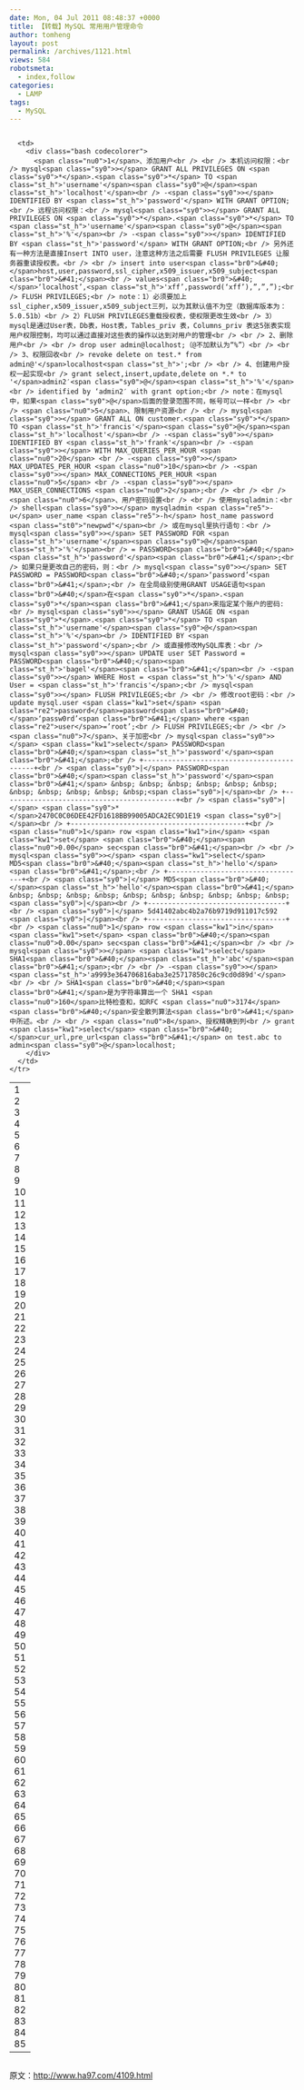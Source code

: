 ```yaml
---
date: Mon, 04 Jul 2011 08:48:37 +0000
title: 【转载】MySQL 常用用户管理命令
author: tomheng
layout: post
permalink: /archives/1121.html
views: 584
robotsmeta:
  - index,follow
categories:
  - LAMP
tags:
  - MySQL
---
```

<div class="codecolorer-container bash blackboard" style="overflow:auto;white-space:nowrap;">
  <table cellspacing="0" cellpadding="0">
    <tr>
      <td class="line-numbers">
        <div>
          1<br />2<br />3<br />4<br />5<br />6<br />7<br />8<br />9<br />10<br />11<br />12<br />13<br />14<br />15<br />16<br />17<br />18<br />19<br />20<br />21<br />22<br />23<br />24<br />25<br />26<br />27<br />28<br />29<br />30<br />31<br />32<br />33<br />34<br />35<br />36<br />37<br />38<br />39<br />40<br />41<br />42<br />43<br />44<br />45<br />46<br />47<br />48<br />49<br />50<br />51<br />52<br />53<br />54<br />55<br />56<br />57<br />58<br />59<br />60<br />61<br />62<br />63<br />64<br />65<br />66<br />67<br />68<br />69<br />70<br />71<br />72<br />73<br />74<br />75<br />76<br />77<br />78<br />79<br />80<br />81<br />82<br />83<br />84<br />85<br />
        </div>
      </td>
      
      <td>
        <div class="bash codecolorer">
          <span class="nu0">1</span>、添加用户<br /> <br /> 本机访问权限：<br /> mysql<span class="sy0">></span> GRANT ALL PRIVILEGES ON <span class="sy0">*</span>.<span class="sy0">*</span> TO <span class="st_h">'username'</span><span class="sy0">@</span><span class="st_h">'localhost'</span><br /> -<span class="sy0">></span> IDENTIFIED BY <span class="st_h">'password'</span> WITH GRANT OPTION;<br /> 远程访问权限：<br /> mysql<span class="sy0">></span> GRANT ALL PRIVILEGES ON <span class="sy0">*</span>.<span class="sy0">*</span> TO <span class="st_h">'username'</span><span class="sy0">@</span><span class="st_h">'%'</span><br /> -<span class="sy0">></span> IDENTIFIED BY <span class="st_h">'password'</span> WITH GRANT OPTION;<br /> 另外还有一种方法是直接Insert INTO user，注意这种方法之后需要 FLUSH PRIVILEGES 让服务器重读授权表。<br /> <br /> insert into user<span class="br0">&#40;</span>host,user,password,ssl_cipher,x509_issuer,x509_subject<span class="br0">&#41;</span><br /> values<span class="br0">&#40;</span>‘localhost’,<span class="st_h">'xff’,password(‘xff’),”,”,”);<br /> FLUSH PRIVILEGES;<br /> note：1）必须要加上ssl_cipher,x509_issuer,x509_subject三列，以为其默认值不为空（数据库版本为：5.0.51b）<br /> 2）FLUSH PRIVILEGES重载授权表，使权限更改生效<br /> 3）mysql是通过User表，Db表，Host表，Tables_priv 表，Columns_priv 表这5张表实现用户权限控制，均可以通过直接对这些表的操作以达到对用户的管理<br /> <br /> 2、删除用户<br /> <br /> drop user admin@localhost;（@不加默认为“%”）<br /> <br /> 3、权限回收<br /> revoke delete on test.* from admin@'</span>localhost<span class="st_h">';<br /> <br /> 4、创建用户授权一起实现<br /> grant select,insert,update,delete on *.* to '</span>admin2′<span class="sy0">@</span><span class="st_h">'%'</span><br /> identified by ‘admin2′ with grant option;<br /> note：在mysql中，如果<span class="sy0">@</span>后面的登录范围不同，帐号可以一样<br /> <br /> <span class="nu0">5</span>、限制用户资源<br /> <br /> mysql<span class="sy0">></span> GRANT ALL ON customer.<span class="sy0">*</span> TO <span class="st_h">'francis'</span><span class="sy0">@</span><span class="st_h">'localhost'</span><br /> -<span class="sy0">></span> IDENTIFIED BY <span class="st_h">'frank'</span><br /> -<span class="sy0">></span> WITH MAX_QUERIES_PER_HOUR <span class="nu0">20</span> <br /> -<span class="sy0">></span> MAX_UPDATES_PER_HOUR <span class="nu0">10</span><br /> -<span class="sy0">></span> MAX_CONNECTIONS_PER_HOUR <span class="nu0">5</span> <br /> -<span class="sy0">></span> MAX_USER_CONNECTIONS <span class="nu0">2</span>;<br /> <br /> <br /> <span class="nu0">6</span>、用户密码设置<br /> <br /> 使用mysqladmin：<br /> shell<span class="sy0">></span> mysqladmin <span class="re5">-u</span> user_name <span class="re5">-h</span> host_name password <span class="st0">"newpwd"</span><br /> 或在mysql里执行语句：<br /> mysql<span class="sy0">></span> SET PASSWORD FOR <span class="st_h">'username'</span><span class="sy0">@</span><span class="st_h">'%'</span><br /> = PASSWORD<span class="br0">&#40;</span><span class="st_h">'password'</span><span class="br0">&#41;</span>;<br /> 如果只是更改自己的密码，则：<br /> mysql<span class="sy0">></span> SET PASSWORD = PASSWORD<span class="br0">&#40;</span>‘password’<span class="br0">&#41;</span>;<br /> 在全局级别使用GRANT USAGE语句<span class="br0">&#40;</span>在<span class="sy0">*</span>.<span class="sy0">*</span><span class="br0">&#41;</span>来指定某个账户的密码:<br /> mysql<span class="sy0">></span> GRANT USAGE ON <span class="sy0">*</span>.<span class="sy0">*</span> TO <span class="st_h">'username'</span><span class="sy0">@</span><span class="st_h">'%'</span><br /> IDENTIFIED BY <span class="st_h">'password'</span>;<br /> 或直接修改MySQL库表：<br /> mysql<span class="sy0">></span> UPDATE user SET Password = PASSWORD<span class="br0">&#40;</span><span class="st_h">'bagel'</span><span class="br0">&#41;</span><br /> -<span class="sy0">></span> WHERE Host = <span class="st_h">'%'</span> AND User = <span class="st_h">'francis'</span>;<br /> mysql<span class="sy0">></span> FLUSH PRIVILEGES;<br /> <br /> 修改root密码：<br /> update mysql.user <span class="kw1">set</span> <span class="re2">password</span>=password<span class="br0">&#40;</span>‘passw0rd’<span class="br0">&#41;</span> where <span class="re2">user</span>=’root’;<br /> FLUSH PRIVILEGES;<br /> <br /> <span class="nu0">7</span>、关于加密<br /> mysql<span class="sy0">></span> <span class="kw1">select</span> PASSWORD<span class="br0">&#40;</span><span class="st_h">'password'</span><span class="br0">&#41;</span>;<br /> +-------------------------------------------+<br /> <span class="sy0">|</span> PASSWORD<span class="br0">&#40;</span><span class="st_h">'password'</span><span class="br0">&#41;</span> &nbsp; &nbsp; &nbsp; &nbsp; &nbsp; &nbsp; &nbsp; &nbsp; &nbsp; &nbsp; &nbsp;<span class="sy0">|</span><br /> +-------------------------------------------+<br /> <span class="sy0">|</span> <span class="sy0">*</span>2470C0C06DEE42FD1618BB99005ADCA2EC9D1E19 <span class="sy0">|</span><br /> +-------------------------------------------+<br /> <span class="nu0">1</span> row <span class="kw1">in</span> <span class="kw1">set</span> <span class="br0">&#40;</span><span class="nu0">0.00</span> sec<span class="br0">&#41;</span><br /> <br /> mysql<span class="sy0">></span> <span class="kw1">select</span> MD5<span class="br0">&#40;</span><span class="st_h">'hello'</span><span class="br0">&#41;</span>;<br /> +----------------------------------+<br /> <span class="sy0">|</span> MD5<span class="br0">&#40;</span><span class="st_h">'hello'</span><span class="br0">&#41;</span> &nbsp; &nbsp; &nbsp; &nbsp; &nbsp; &nbsp; &nbsp; &nbsp; &nbsp; &nbsp; <span class="sy0">|</span><br /> +----------------------------------+<br /> <span class="sy0">|</span> 5d41402abc4b2a76b9719d911017c592 <span class="sy0">|</span><br /> +----------------------------------+<br /> <span class="nu0">1</span> row <span class="kw1">in</span> <span class="kw1">set</span> <span class="br0">&#40;</span><span class="nu0">0.00</span> sec<span class="br0">&#41;</span><br /> <br /> mysql<span class="sy0">></span> <span class="kw1">select</span> SHA1<span class="br0">&#40;</span><span class="st_h">'abc'</span><span class="br0">&#41;</span>;<br /> <br /> -<span class="sy0">></span> <span class="st_h">'a9993e364706816aba3e25717850c26c9cd0d89d'</span><br /> <br /> SHA1<span class="br0">&#40;</span><span class="br0">&#41;</span>是为字符串算出一个 SHA1 <span class="nu0">160</span>比特检查和，如RFC <span class="nu0">3174</span> <span class="br0">&#40;</span>安全散列算法<span class="br0">&#41;</span>中所述。<br /> <br /> <span class="nu0">8</span>、授权精确到列<br /> grant <span class="kw1">select</span> <span class="br0">&#40;</span>cur_url,pre_url<span class="br0">&#41;</span> on test.abc to admin<span class="sy0">@</span>localhost;
        </div>
      </td>
    </tr>
  </table>
</div>

原文：http://www.ha97.com/4109.html
